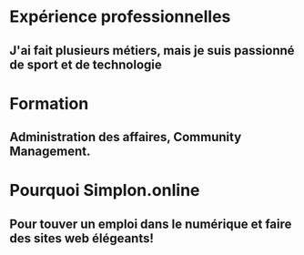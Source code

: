 # Expérience professionnelles 
## J'ai fait plusieurs métiers, mais je suis passionné de sport et de technologie
# Formation 
## Administration des affaires, Community Management. 
# Pourquoi Simplon.online 
## Pour touver un emploi dans le numérique et faire des sites web élégeants!

